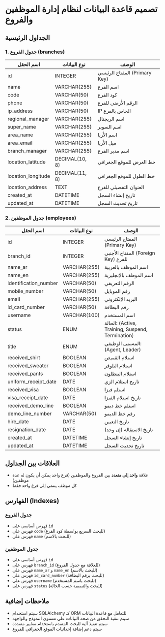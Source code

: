# تصميم قاعدة البيانات لنظام إدارة الموظفين والفروع

## الجداول الرئيسية

### 1. جدول الفروع (branches)

| اسم الحقل | نوع البيانات | الوصف |
|-----------|-------------|-------|
| id | INTEGER | المفتاح الرئيسي (Primary Key) |
| name | VARCHAR(255) | اسم الفرع |
| code | VARCHAR(50) | كود الفرع |
| phone | VARCHAR(50) | الرقم الأرضي للفرع |
| ip_address | VARCHAR(50) | IP الخاص بالفرع |
| regional_manager | VARCHAR(255) | اسم الريجنال |
| super_name | VARCHAR(255) | اسم السوبر |
| area_name | VARCHAR(255) | اسم الأريا |
| area_email | VARCHAR(255) | ميل الأريا |
| branch_manager | VARCHAR(255) | اسم مدير الفرع |
| location_latitude | DECIMAL(10, 8) | خط العرض للموقع الجغرافي |
| location_longitude | DECIMAL(11, 8) | خط الطول للموقع الجغرافي |
| location_address | TEXT | العنوان التفصيلي للفرع |
| created_at | DATETIME | تاريخ إنشاء السجل |
| updated_at | DATETIME | تاريخ تحديث السجل |

### 2. جدول الموظفين (employees)

| اسم الحقل | نوع البيانات | الوصف |
|-----------|-------------|-------|
| id | INTEGER | المفتاح الرئيسي (Primary Key) |
| branch_id | INTEGER | المفتاح الأجنبي (Foreign Key) للفرع |
| name_ar | VARCHAR(255) | اسم الموظف بالعربية |
| name_en | VARCHAR(255) | اسم الموظف بالإنجليزية |
| identification_number | VARCHAR(50) | الرقم التعريفي |
| mobile_number | VARCHAR(50) | رقم الموبايل |
| email | VARCHAR(255) | البريد الإلكتروني |
| id_card_number | VARCHAR(50) | رقم البطاقة |
| username | VARCHAR(100) | اسم المستخدم |
| status | ENUM | الحالة: (Active, Training, Suspend, Termination) |
| title | ENUM | المسمى الوظيفي: (Agent, Leader) |
| received_shirt | BOOLEAN | استلام القميص |
| received_sweater | BOOLEAN | استلام البلوفر |
| received_pants | BOOLEAN | استلام البنطلون |
| uniform_receipt_date | DATE | تاريخ استلام الزي |
| received_visa | BOOLEAN | استلم فيزا |
| visa_receipt_date | DATE | تاريخ استلام الفيزا |
| received_demo_line | BOOLEAN | استلم خط ديمو |
| demo_line_number | VARCHAR(50) | رقم خط الديمو |
| hire_date | DATE | تاريخ التعيين |
| resignation_date | DATE | تاريخ الاستقالة (إن وجد) |
| created_at | DATETIME | تاريخ إنشاء السجل |
| updated_at | DATETIME | تاريخ تحديث السجل |

## العلاقات بين الجداول

- علاقة **واحد إلى متعدد** بين الفروع والموظفين (فرع واحد يمكن أن يكون له عدة موظفين)
- كل موظف ينتمي إلى فرع واحد فقط

## الفهارس (Indexes)

### جدول الفروع
- فهرس أساسي على `id`
- فهرس على `code` (للبحث السريع بواسطة كود الفرع)
- فهرس على `name` (للبحث بالاسم)

### جدول الموظفين
- فهرس أساسي على `id`
- فهرس على `branch_id` (للعلاقة مع جدول الفروع)
- فهرس على `name_ar` و `name_en` (للبحث بالاسم)
- فهرس على `id_card_number` (للبحث برقم البطاقة)
- فهرس على `username` (للبحث باسم المستخدم)
- فهرس على `status` (للبحث والتصفية حسب الحالة)

## ملاحظات إضافية

- سيتم استخدام SQLAlchemy كـ ORM للتعامل مع قاعدة البيانات
- سيتم تنفيذ التحقق من صحة البيانات على مستوى النموذج والواجهة
- سيتم تنفيذ آلية للبحث المتقدم باستخدام معايير متعددة
- سيتم دعم إضافة إحداثيات الموقع الجغرافي للفروع
